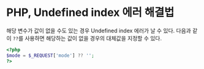 # PHP, Undefined index 에러 해결법

해당 변수가 값이 없을 수도 있는 경우 Undefined index 에러가 날 수 있다.
다음과 같이 `??`를 사용하면 해당하는 값이 없을 경우의 대체값을 지정할 수 있다.

```php
<?php
$mode = $_REQUEST['mode'] ?? '';
?>
```

